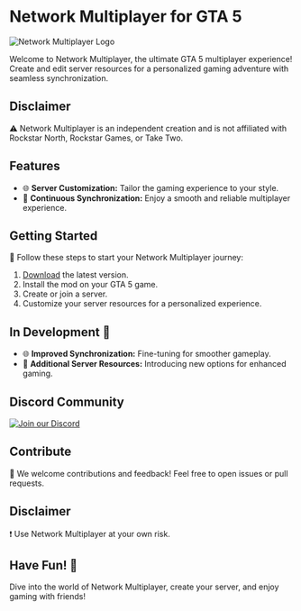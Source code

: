 # Network Multiplayer for GTA 5

![Network Multiplayer Logo](https://cdn.discordapp.com/attachments/1181679134527729798/1189842317763428392/network-logo.png)

Welcome to Network Multiplayer, the ultimate GTA 5 multiplayer experience! Create and edit server resources for a personalized gaming adventure with seamless synchronization.

## Disclaimer

⚠️ Network Multiplayer is an independent creation and is not affiliated with Rockstar North, Rockstar Games, or Take Two.

## Features

- 🌐 **Server Customization:** Tailor the gaming experience to your style.
- 🔄 **Continuous Synchronization:** Enjoy a smooth and reliable multiplayer experience.

## Getting Started

🚀 Follow these steps to start your Network Multiplayer journey:

1. [Download](#) the latest version.
2. Install the mod on your GTA 5 game.
3. Create or join a server.
4. Customize your server resources for a personalized experience.

## In Development 🚧

- 🌐 **Improved Synchronization:** Fine-tuning for smoother gameplay.
- 🚗 **Additional Server Resources:** Introducing new options for enhanced gaming.

## Discord Community

[![Join our Discord](https://discord.com/api/guilds/860729761172109312/widget.png)](https://discord.gg/cz44jFh5dE)

## Contribute

🤝 We welcome contributions and feedback! Feel free to open issues or pull requests.

## Disclaimer

❗ Use Network Multiplayer at your own risk.

## Have Fun! 🎉

Dive into the world of Network Multiplayer, create your server, and enjoy gaming with friends!

